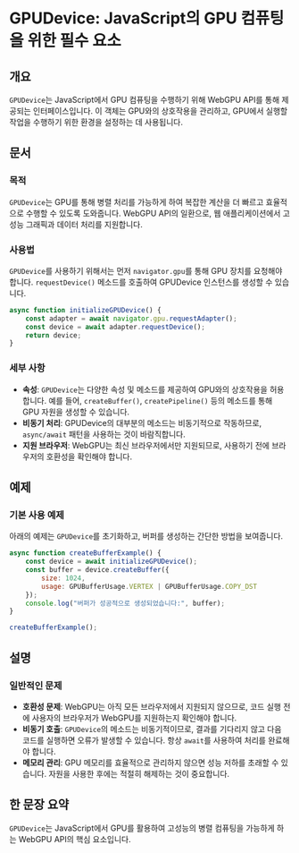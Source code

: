 <!--
Meta Description: # GPUDevice: JavaScript의 GPU 컴퓨팅을 위한 필수 요소 ## 개요 `GPUDevice`는 JavaScript에서 GPU 컴퓨팅을 수행하기 위해 WebGPU API를 통해 제공되는 인터페이스입니다. 이 객체는 GPU와의 상호작용을 관리하고, GPU에...
Meta Keywords: gpudevice, gpu, await, 합니다, 있습니다
-->

# GPUDevice: JavaScript의 GPU 컴퓨팅을 위한 필수 요소

## 개요
`GPUDevice`는 JavaScript에서 GPU 컴퓨팅을 수행하기 위해 WebGPU API를 통해 제공되는 인터페이스입니다. 이 객체는 GPU와의 상호작용을 관리하고, GPU에서 실행할 작업을 수행하기 위한 환경을 설정하는 데 사용됩니다.

## 문서
### 목적
`GPUDevice`는 GPU를 통해 병렬 처리를 가능하게 하여 복잡한 계산을 더 빠르고 효율적으로 수행할 수 있도록 도와줍니다. WebGPU API의 일환으로, 웹 애플리케이션에서 고성능 그래픽과 데이터 처리를 지원합니다.

### 사용법
`GPUDevice`를 사용하기 위해서는 먼저 `navigator.gpu`를 통해 GPU 장치를 요청해야 합니다. `requestDevice()` 메소드를 호출하여 GPUDevice 인스턴스를 생성할 수 있습니다.

```javascript
async function initializeGPUDevice() {
    const adapter = await navigator.gpu.requestAdapter();
    const device = await adapter.requestDevice();
    return device;
}
```

### 세부 사항
- **속성**: `GPUDevice`는 다양한 속성 및 메소드를 제공하여 GPU와의 상호작용을 허용합니다. 예를 들어, `createBuffer()`, `createPipeline()` 등의 메소드를 통해 GPU 자원을 생성할 수 있습니다.
- **비동기 처리**: GPUDevice의 대부분의 메소드는 비동기적으로 작동하므로, `async/await` 패턴을 사용하는 것이 바람직합니다.
- **지원 브라우저**: WebGPU는 최신 브라우저에서만 지원되므로, 사용하기 전에 브라우저의 호환성을 확인해야 합니다.

## 예제
### 기본 사용 예제
아래의 예제는 `GPUDevice`를 초기화하고, 버퍼를 생성하는 간단한 방법을 보여줍니다.

```javascript
async function createBufferExample() {
    const device = await initializeGPUDevice();
    const buffer = device.createBuffer({
        size: 1024,
        usage: GPUBufferUsage.VERTEX | GPUBufferUsage.COPY_DST
    });
    console.log("버퍼가 성공적으로 생성되었습니다:", buffer);
}

createBufferExample();
```

## 설명
### 일반적인 문제
- **호환성 문제**: WebGPU는 아직 모든 브라우저에서 지원되지 않으므로, 코드 실행 전에 사용자의 브라우저가 WebGPU를 지원하는지 확인해야 합니다.
- **비동기 호출**: `GPUDevice`의 메소드는 비동기적이므로, 결과를 기다리지 않고 다음 코드를 실행하면 오류가 발생할 수 있습니다. 항상 `await`를 사용하여 처리를 완료해야 합니다.
- **메모리 관리**: GPU 메모리를 효율적으로 관리하지 않으면 성능 저하를 초래할 수 있습니다. 자원을 사용한 후에는 적절히 해제하는 것이 중요합니다.

## 한 문장 요약
`GPUDevice`는 JavaScript에서 GPU를 활용하여 고성능의 병렬 컴퓨팅을 가능하게 하는 WebGPU API의 핵심 요소입니다.